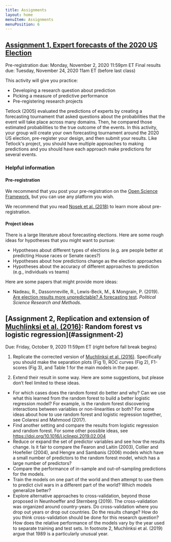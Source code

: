 ```yaml
---
title: Assignments
layout: home
menuItem: Assignments
menuPosition: 6
---
```


## [Assignment 1, Expert forecasts of the 2020 US Election](#assignment-1)

Pre-registration due: Monday, November 2, 2020 11:59pm ET
Final results due: Tuesday, November 24, 2020 11am ET (before last class)

This activity will give you practice:
- Developing a research question about prediction
- Picking a measure of predictive performance
- Pre-registering research projects

Tetlock (2005) evaluated the predictions of experts by creating a forecasting tournament that asked questions about the probabilities that the event will take place across many domains. Then, he compared those estimated probabilities to the true outcome of the events. In this activity, your group will create your own forecasting tournament around the 2020 US election, pre-register your design, and then submit your results.  Like Tetlock's project, you should have multiple approaches to making predictions and you should have each approach make predictions for several events.

### Helpful information

#### Pre-registration

We recommend that you post your pre-registration on the [Open Science Framework](https://osf.io/prereg/), but you can use any platform you wish.

We recommend that you read [Nosek et al. (2018)](https://www.pnas.org/content/115/11/2600) to learn more about pre-registration.

#### Project ideas

There is a large literature about forecasting elections.  Here are some rough ideas for hypotheses that you might want to pursue:

- Hypotheses about different types of elections (e.g. are people better at predicting House races or Senate races?)
- Hypotheses about how predictions change as the election approaches
- Hypotheses about the accuracy of different approaches to prediction (e.g., individuals vs teams)

Here are some papers that might provide more ideas:

- Nadeau, R., Dassonneville, R., Lewis-Beck, M., & Mongrain, P. (2019). [Are election results more unpredictable? A forecasting test](https://dx.doi.org/10.1017/psrm.2019.24). _Political Science Research and Methods_.

## [Assignment 2, Replication and extension of [Muchlinksi et al. (2016)](https://doi.org/10.1093/pan/mpv024): Random forest vs logistic regression](#assignment-2)

Due: Friday, October 9, 2020 11:59pm ET (right before fall break begins)

1) Replicate the corrected version of [Muchlinksi et al. (2016)](https://doi.org/10.1093/pan/mpv024). Specifically you should make the separation plots (Fig 1), ROC curves (Fig 2), F1-scores (Fig 3), and Table 1 for the main models in the paper.

2) Extend their result in some way.  Here are some suggestions, but please don’t feel limited to these ideas.
- For which cases does the random forest do better and why? Can we use what this learned from the random forest to build a better logistic regression model? For example, is the random forest discovering interactions between variables or non-linearities or both? For some ideas about how to use random forest and logistic regression together, see Colaresi and Mahmood (2017).
- Find another setting and compare the results from logistic regression and random forest.  For some other possible ideas, see https://doi.org/10.1016/j.jclinepi.2019.02.004
- Reduce or expand the set of predictor variables and see how the results change.  Is it fair to compare the Fearon and Laitin (2003), Collier and Hoefeller (2004), and Hengre and Sambanis (2006) models which have a small number of predictors to the random forest model, which has a large number of predictors?
- Compare the performance of in-sample and out-of-sampling predictions for the models.
- Train the models on one part of the world and then attempt to use them to predict civil wars in a different part of the world?  Which models generalize better?
- Explore alternative approaches to cross-validation, beyond those proposed in Neunhoeffer and Sternberg (2019). The cross-validation was organized around country-years. Do cross-validation where you drop out years or drop out countries.  Do the results change? How do you think cross-validation should be done for this research question? How does the relative performance of the models vary by the year used to separate training and test sets. In footnote 2, Muchlinksi et al. (2019) argue that 1989 is a particularly unusual year.
